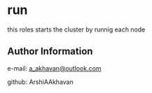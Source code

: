 run
=========

this roles starts the cluster by runnig each node

Author Information
------------------

e-mail: a_akhavan@outlook.com

github: ArshiAAkhavan
